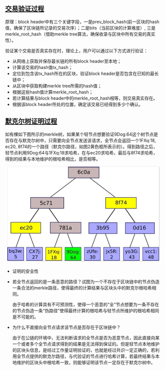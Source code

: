 ## [交易验证过程](http://8btc.com/article-2002-1.html)
原理：block header中有三个关键字段，一是prev_block_hash(前一区块的hash值，确保了区块链所记录的交易次序）；二是bits（当前区块的计算难度）, 三是merkle_root_hash（借助merkle tree算法，确保收录与区块中所有交易的真实性）。

验证某个交易是否真实存在时，理论上，用户可以通过以下方式进行验证：
- 从网络上获取并保存最长链的所有block header至本地；
- 计算该交易的hash值tx_hash；
- 定位到包含该tx_hash所在的区块，验证block header是否包含在已知的最长链中；
- 从区块中获取构建merkle tree所需的hash值；
- 根据这些hash值计算merkle_root_hash；
- 若计算结果与block header中的merkle_root_hash相等，则交易真实存在。
- 根据该block header所处的位置，确定该交易已经得到多少个确认。

## [默克尔树证明过程](http://ethfans.org/posts/588)
如有棵如下图所示的merkle树，如果某个轻节点想要验证9Dog:64这个树节点是否存在与默克尔树中，只需要向全节点发送该请求，全节点会返回一个1FXq:18, ec20,
8f74的一个路径（默克尔路径，如图2黄色框所表示的）。得到路径之后，轻节点利用9Dog:64与1FXq:18求哈希，在与ec20求哈希，最后与8f74求哈希，得到的结果与本地维护的根哈希相比，是否相等。

![](assets/markdown-img-paste-20171203130803907.png)

- 证明的安全性
 - 若全节点返回的是一条恶意的路径？试图为一个不存在于区块链中的节点伪造一条合法的merkle路径，使得最终的计算结果与区块头中的默克尔根哈希相同。

   由于哈希的计算具有不可预测性，使得一个恶意的“全”节点想要为一条不存在的节点伪造一条“伪路径”使得最终计算的根哈希与轻节点所维护的根哈希相同是不可能的。

 - 为什么不直接向全节点请求该节点是否存在于区块链中？

   由于在公链的环境中，无法判断请求的全节点是否为恶意节点，因此直接向某一个或者多个全节点请求得到的结果是无法得到保证的。但是轻节点本地维护的区块头信息，是经过工作量证明验证的，也就是经过共识一定正确的，若利用全节点提供的默克尔路径，与代验证的节点进行哈希计算，若最终结果与本地维护的区块头中根哈希一致，则能够证明该节点一定存在于默克尔树中。
